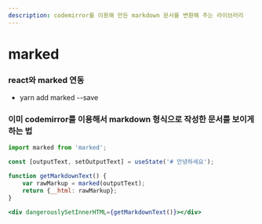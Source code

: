 ```yaml
---
description: codemirror를 이용해 만든 markdown 문서를 변환해 주는 라이브러리
---
```


# marked

### react와 marked 연동

* yarn add marked --save

### 이미 codemirror를 이용해서 markdown 형식으로 작성한 문서를 보이게 하는 법

```jsx
import marked from 'marked';

const [outputText, setOutputText] = useState('# 안녕하세요');

function getMarkdownText() {
    var rawMarkup = marked(outputText);
    return {__html: rawMarkup};
}

<div dangerouslySetInnerHTML={getMarkdownText()}></div>
```
